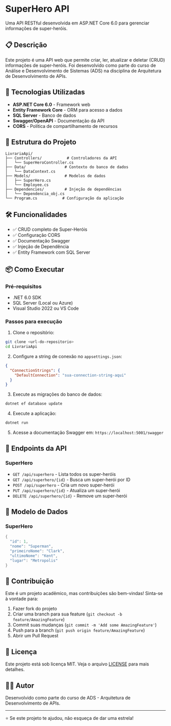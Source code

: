 # SuperHero API

Uma API RESTful desenvolvida em ASP.NET Core 6.0 para gerenciar informações de super-heróis.

## 📋 Descrição

Este projeto é uma API web que permite criar, ler, atualizar e deletar (CRUD) informações de super-heróis. Foi desenvolvido como parte do curso de Análise e Desenvolvimento de Sistemas (ADS) na disciplina de Arquitetura de Desenvolvimento de APIs.

## 🚀 Tecnologias Utilizadas

- **ASP.NET Core 6.0** - Framework web
- **Entity Framework Core** - ORM para acesso a dados
- **SQL Server** - Banco de dados
- **Swagger/OpenAPI** - Documentação da API
- **CORS** - Política de compartilhamento de recursos

## 📁 Estrutura do Projeto

```
LivrariaApi/
├── Controllers/           # Controladores da API
│   └── SuperHeroController.cs
├── Data/                 # Contexto do banco de dados
│   └── DataContext.cs
├── Models/               # Modelos de dados
│   ├── SuperHero.cs
│   └── Employee.cs
├── Dependencies/         # Injeção de dependências
│   └── Dependencia_obj.cs
└── Program.cs           # Configuração da aplicação
```

## 🛠️ Funcionalidades

- ✅ CRUD completo de Super-Heróis
- ✅ Configuração CORS
- ✅ Documentação Swagger
- ✅ Injeção de Dependência
- ✅ Entity Framework com SQL Server

## 📦 Como Executar

### Pré-requisitos

- .NET 6.0 SDK
- SQL Server (Local ou Azure)
- Visual Studio 2022 ou VS Code

### Passos para execução

1. Clone o repositório:
```bash
git clone <url-do-repositorio>
cd LivrariaApi
```

2. Configure a string de conexão no `appsettings.json`:
```json
{
  "ConnectionStrings": {
    "DefaultConnection": "sua-connection-string-aqui"
  }
}
```

3. Execute as migrações do banco de dados:
```bash
dotnet ef database update
```

4. Execute a aplicação:
```bash
dotnet run
```

5. Acesse a documentação Swagger em: `https://localhost:5001/swagger`

## 🔗 Endpoints da API

### SuperHero

- `GET /api/superhero` - Lista todos os super-heróis
- `GET /api/superhero/{id}` - Busca um super-herói por ID
- `POST /api/superhero` - Cria um novo super-herói
- `PUT /api/superhero/{id}` - Atualiza um super-herói
- `DELETE /api/superhero/{id}` - Remove um super-herói

## 📝 Modelo de Dados

### SuperHero
```csharp
{
  "id": 1,
  "nome": "Superman",
  "primeiroNome": "Clark",
  "ultimoNome": "Kent",
  "lugar": "Metropolis"
}
```

## 🤝 Contribuição

Este é um projeto acadêmico, mas contribuições são bem-vindas! Sinta-se à vontade para:

1. Fazer fork do projeto
2. Criar uma branch para sua feature (`git checkout -b feature/AmazingFeature`)
3. Commit suas mudanças (`git commit -m 'Add some AmazingFeature'`)
4. Push para a branch (`git push origin feature/AmazingFeature`)
5. Abrir um Pull Request

## 📄 Licença

Este projeto está sob licença MIT. Veja o arquivo [LICENSE](LICENSE) para mais detalhes.

## 👨‍💻 Autor

Desenvolvido como parte do curso de ADS - Arquitetura de Desenvolvimento de APIs.

---

⭐ Se este projeto te ajudou, não esqueça de dar uma estrela!
